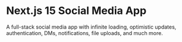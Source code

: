 # Next.js 15 Social Media App

A full-stack social media app with infinite loading, optimistic updates, authentication, DMs, notifications, file uploads, and much more.


